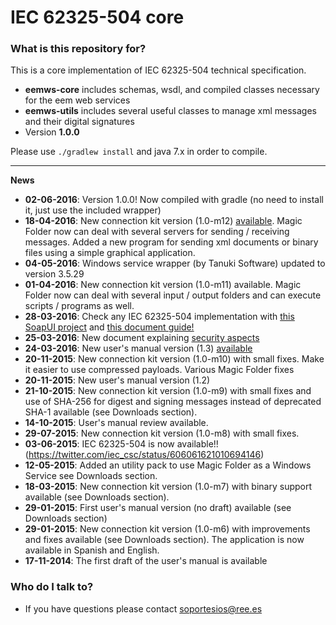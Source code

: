 # IEC 62325-504 core #


### What is this repository for? ###

This is a core implementation of IEC 62325-504 technical specification.

* **eemws-core** includes schemas, wsdl, and compiled classes necessary for the eem web services
* **eemws-utils** includes several useful classes to manage xml messages and their digital signatures
* Version **1.0.0**

Please use `./gradlew install` and java 7.x in order to compile.

----

**News**

* **02-06-2016**: Version 1.0.0! Now compiled with gradle (no need to install it, just use the included wrapper)
* **18-04-2016**: New connection kit version (1.0-m12) [available](https://bitbucket.org/smree/eemws-core/downloads/eemws-kit-1.0-m12.jar). Magic Folder now can deal with several servers for sending / receiving messages. Added a new program for sending xml documents or binary files using a simple graphical application.
* **04-05-2016**: Windows service wrapper (by Tanuki Software) updated to version 3.5.29
* **01-04-2016**: New connection kit version (1.0-m11) available. Magic Folder now can deal with several input / output folders and can execute scripts / programs as well.
* **28-03-2016**: Check any IEC 62325-504 implementation with [this SoapUI project](https://bitbucket.org/smree/eemws-core/downloads/IEC-62535-504-soapui-project.xml) and [this document guide!](https://bitbucket.org/smree/eemws-core/downloads/IEC%2062325-504%20Test%20Cases.pdf)
* **25-03-2016**: New document explaining [security aspects](https://bitbucket.org/smree/eemws-core/downloads/Understanding%20security%20in%20communications%20with%20IEC%2062325-504.pdf)
* **24-03-2016**: New user's manual version (1.3) [available](https://bitbucket.org/smree/eemws-core/downloads/Connection%20Kit%20User's%20manual%20v.1.3.pdf)
* **20-11-2015**: New connection kit version (1.0-m10) with small fixes. Make it easier to use compressed payloads. Various Magic Folder fixes
* **20-11-2015**: New user's manual version (1.2)
* **21-10-2015**: New connection kit version (1.0-m9) with small fixes and use of SHA-256 for digest and signing messages instead of deprecated SHA-1 available (see Downloads section).
* **14-10-2015**: User's manual review available.
* **29-07-2015**: New connection kit version (1.0-m8) with small fixes.
* **03-06-2015**: IEC 62325-504 is now available!! (https://twitter.com/iec_csc/status/606061621010694146)
* **12-05-2015**: Added an utility pack to use Magic Folder as a Windows Service see Downloads section.
* **18-03-2015**: New connection kit version (1.0-m7) with binary support available (see Downloads section).
* **29-01-2015**: First user's manual version (no draft) available (see Downloads section)
* **29-01-2015**: New connection kit version (1.0-m6) with improvements and fixes available (see Downloads section). The application is now available in Spanish and English.
* **17-11-2014**: The first draft of the user's manual is available

### Who do I talk to? ###

* If you have questions please contact soportesios@ree.es